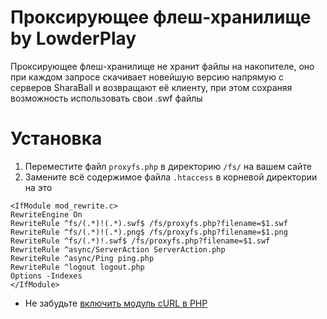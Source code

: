 # Проксирующее флеш-хранилище by LowderPlay

Проксирующее флеш-хранилище не хранит файлы на накопителе, оно при каждом запросе скачивает новейшую версию напрямую с серверов SharaBall и возвращают её клиенту, при этом сохраняя возможность использовать свои .swf файлы
# Установка
1. Переместите файл `proxyfs.php` в директорию `/fs/` на вашем сайте
2. Замените всё содержимое файла `.htaccess` в корневой директории на это
```
<IfModule mod_rewrite.c>
RewriteEngine On
RewriteRule ^fs/(.*)!(.*).swf$ /fs/proxyfs.php?filename=$1.swf
RewriteRule ^fs/(.*)!(.*).png$ /fs/proxyfs.php?filename=$1.png
RewriteRule ^fs/(.*)!.swf$ /fs/proxyfs.php?filename=$1.swf
RewriteRule ^async/ServerAction ServerAction.php
RewriteRule ^async/Ping ping.php
RewriteRule ^logout logout.php
Options -Indexes
</IfModule>
```
* Не забудьте [включить модуль cURL в PHP](https://stackoverflow.com/questions/1347146/howto-enable-curl-in-php-xampp)
